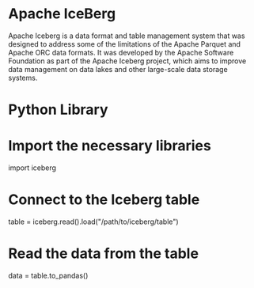 # Apache IceBerg
Apache Iceberg is a data format and table management system that was designed to address some of the limitations of the Apache Parquet and Apache ORC data formats. It was developed by the Apache Software Foundation as part of the Apache Iceberg project, which aims to improve data management on data lakes and other large-scale data storage systems.

# Python Library
# Import the necessary libraries
import iceberg

# Connect to the Iceberg table
table = iceberg.read().load("/path/to/iceberg/table")

# Read the data from the table
data = table.to_pandas()
